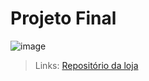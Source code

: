# Projeto Final


![image](https://github.com/digitalcollege-classes/SUL-FS03/assets/803733/89c7c2d5-b147-4cca-ae0e-86a2650411e8)


> Links:
> [Repositório da loja](https://github.com/digital-college-fs03/store)
